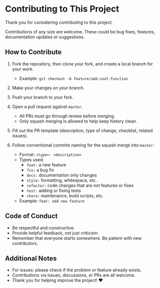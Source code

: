 # Contributing to This Project

Thank you for considering contributing to this project.

Contributions of any size are welcome. These could be bug fixes, features, documentation updates or suggestions.

## How to Contribute

1. Fork the repository, then clone your fork, and create a local branch for your work.
   - Example: `git checkout -b feature/add-cool-function`

2. Make your changes on your branch.

3. Push your branch to your fork.

4. Open a pull request against `master`.
   - All PRs must go through review before merging.
   - Only squash merging is allowed to help keep history clean.

5. Fill out the PR template (description, type of change, checklist, related issues).

6. Follow conventional commits naming for the squash merge into `master`:
   - Format: `<type>: <description>`
   - Types used:
     - `feat:` a new feature
     - `fix:` a bug fix
     - `docs:` documentation only changes
     - `style:` formatting, whitespace, etc.
     - `refactor:` code changes that are not features or fixes
     - `test:` adding or fixing tests
     - `chore:` maintenance, build scripts, etc.
   - Example: `feat: add new feature`


## Code of Conduct

- Be respectful and constructive.
- Provide helpful feedback, not just criticism.
- Remember that everyone starts somewhere. Be patient with new contributors.

## Additional Notes

- For issues: please check if the problem or feature already exists.
- Contributions via issues, discussions, or PRs are all welcome.
- Thank you for helping improve the project! ❤️
